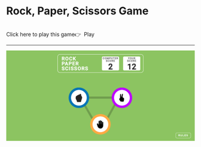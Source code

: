 ﻿# Rock, Paper, Scissors Game

<br>
Click here to play this game👉&nbsp&nbsp<a href="https://SrikanthSid/SrikanthGummadi.github.io/rock-paper-scissors/" style="text-decoration:none;">Play</a>

<hr>

![screenshot](./Images/Rock-Paper-Scissors.png)
